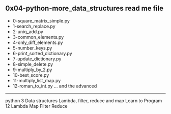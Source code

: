 0x04-python-more_data_structures read me file
---------------------------------------------------
- 0-square_matrix_simple.py
- 1-search_replace.py
- 2-uniq_add.py
- 3-common_elements.py
- 4-only_diff_elements.py
- 5-number_keys.py
- 6-print_sorted_dictionary.py
- 7-update_dictionary.py
- 8-simple_delete.py
- 9-multiply_by_2.py
- 10-best_score.py
- 11-multiply_list_map.py
- 12-roman_to_int.py
... and the advanced
---------------------------------------------------------------
python 3
Data structures
Lambda, filter, reduce and map
Learn to Program 12 Lambda Map Filter Reduce

